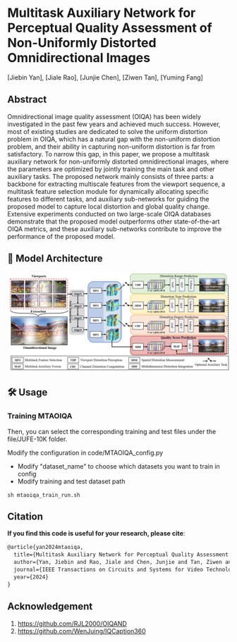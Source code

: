 # Multitask Auxiliary Network for Perceptual Quality Assessment of Non-Uniformly Distorted Omnidirectional Images

[Jiebin Yan], [Jiale Rao], [Junjie Chen], [Ziwen Tan], [Yuming Fang]

## Abstract
Omnidirectional image quality assessment (OIQA) has been widely investigated in the past few years and achieved much success. However, most of existing studies are dedicated to solve the uniform distortion problem in OIQA, which has a natural gap with the non-uniform distortion problem, and their ability in capturing non-uniform distortion is far from satisfactory. To narrow this gap, in this paper, we propose a multitask auxiliary network for non-uniformly distorted omnidirectional images, where the parameters are optimized by jointly training the main task and other auxiliary tasks. The proposed network mainly consists of three parts: a backbone for extracting multiscale features from the viewport sequence, a multitask feature selection module for dynamically allocating specific features to different tasks, and auxiliary sub-networks for guiding the proposed model to capture local distortion and global quality change. Extensive experiments conducted on two large-scale OIQA databases demonstrate that the proposed model outperforms other state-of-the-art OIQA metrics, and these auxiliary sub-networks contribute to improve the performance of the proposed model.

## :book: Model Architecture

![image.png](images/model.jpg)

## :hammer_and_wrench: Usage

### Training MTAOIQA
Then, you can select the corresponding training and test files under the file/JUFE-10K folder.

Modify the configuration in code/MTAOIQA_config.py

- Modify "dataset_name" to choose which datasets you want to train in config
- Modify training and test dataset path

```
sh mtaoiqa_train_run.sh
```

## Citation
**If you find this code is useful for  your research, please cite**:

```latex
@article{yan2024mtaoiqa,
  title={Multitask Auxiliary Network for Perceptual Quality Assessment of Non-Uniformly Distorted Omnidirectional Images},
  author={Yan, Jiebin and Rao, Jiale and Chen, Junjie and Tan, Ziwen and Fang, Yuming},
  journal={IEEE Transactions on Circuits and Systems for Video Technology},
  year={2024}
}
```

## Acknowledgement
1. <https://github.com/RJL2000/OIQAND>
2. <https://github.com/WenJuing/IQCaption360>
